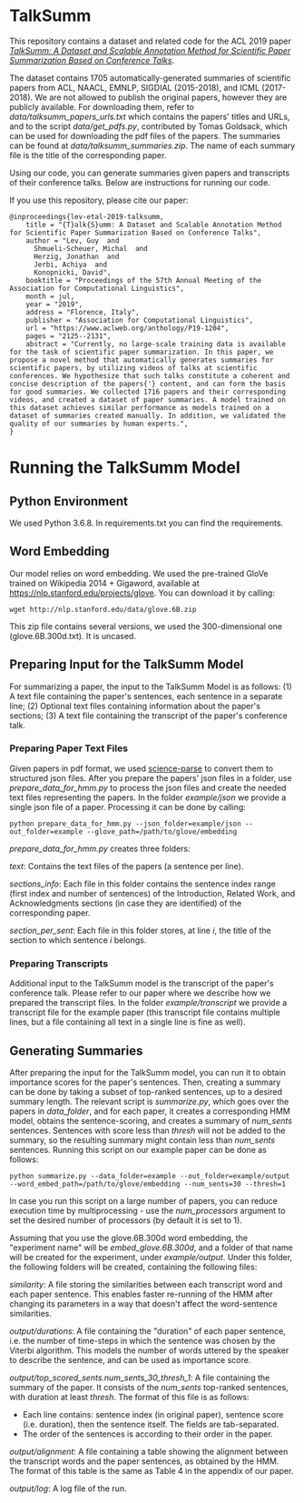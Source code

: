 # TalkSumm

This repository contains a dataset and related code for the ACL 2019 paper *[TalkSumm: A Dataset and Scalable Annotation Method for Scientific Paper Summarization Based on Conference Talks](https://www.aclweb.org/anthology/P19-1204)*.

The dataset contains 1705 automatically-generated summaries of scientific papers from ACL, NAACL, EMNLP, SIGDIAL (2015-2018), and ICML (2017-2018).
We are not allowed to publish the original papers, however they are publicly available.
For downloading them, refer to *data/talksumm_papers_urls.txt* which contains the papers' titles and URLs,
and to the script *data/get_pdfs.py*, contributed by Tomas Goldsack, which can be used for downloading the pdf files of the papers.
The summaries can be found at *data/talksumm_summaries.zip*. The name of each summary file is the title of the corresponding paper.
 
Using our code, you can generate summaries given papers and transcripts of their conference talks.
Below are instructions for running our code.

If you use this repository, please cite our paper:
```
@inproceedings{lev-etal-2019-talksumm,
    title = "{T}alk{S}umm: A Dataset and Scalable Annotation Method for Scientific Paper Summarization Based on Conference Talks",
    author = "Lev, Guy  and
      Shmueli-Scheuer, Michal  and
      Herzig, Jonathan  and
      Jerbi, Achiya  and
      Konopnicki, David",
    booktitle = "Proceedings of the 57th Annual Meeting of the Association for Computational Linguistics",
    month = jul,
    year = "2019",
    address = "Florence, Italy",
    publisher = "Association for Computational Linguistics",
    url = "https://www.aclweb.org/anthology/P19-1204",
    pages = "2125--2131",
    abstract = "Currently, no large-scale training data is available for the task of scientific paper summarization. In this paper, we propose a novel method that automatically generates summaries for scientific papers, by utilizing videos of talks at scientific conferences. We hypothesize that such talks constitute a coherent and concise description of the papers{'} content, and can form the basis for good summaries. We collected 1716 papers and their corresponding videos, and created a dataset of paper summaries. A model trained on this dataset achieves similar performance as models trained on a dataset of summaries created manually. In addition, we validated the quality of our summaries by human experts.",
}
```

# Running the TalkSumm Model

## Python Environment
We used Python 3.6.8. In requirements.txt you can find the requirements.

## Word Embedding
Our model relies on word embedding. We used the pre-trained GloVe
trained on Wikipedia 2014 + Gigaword, available at https://nlp.stanford.edu/projects/glove.
You can download it by calling:

```
wget http://nlp.stanford.edu/data/glove.6B.zip
```

This zip file contains several versions, we used the 300-dimensional one
(glove.6B.300d.txt). It is uncased.

## Preparing Input for the TalkSumm Model
For summarizing a paper, the input to the TalkSumm Model is as
follows: (1) A text file containing the paper's sentences, each sentence
in a separate line; (2) Optional text files containing information about
the paper's sections; (3) A text file containing the transcript of the
paper's conference talk.

### Preparing Paper Text Files
Given papers in pdf format, we used [science-parse](https://github.com/allenai/science-parse) to convert them to structured json files.
After you prepare the papers' json files in a folder, use *prepare_data_for_hmm.py* to process the json files and create the needed text files representing the papers.
In the folder *example/json* we provide a single json file of a paper.
Processing it can be done by calling:

```
python prepare_data_for_hmm.py --json_folder=example/json --out_folder=example --glove_path=/path/to/glove/embedding
```

*prepare_data_for_hmm.py* creates three folders:

*text*: Contains the text files of the papers (a sentence per line).

*sections_info*: Each file in this folder contains the sentence index range (first index and number of sentences) of the Introduction, Related Work, and Acknowledgments sections (in case they are identified) of the corresponding paper.

*section_per_sent*: Each file in this folder stores, at line *i*, the title of the section to which sentence *i* belongs.

### Preparing Transcripts
Additional input to the TalkSumm model is the transcript of the paper's conference talk.
Please refer to our paper where we describe how we prepared the transcript files.
In the folder *example/transcript* we provide a transcript file for the example paper (this transcript file contains multiple lines, but a file containing all text in a single line is fine as well).

## Generating Summaries
After preparing the input for the TalkSumm model, you can run it to obtain importance scores for the paper's sentences. Then, creating a summary can be done by taking a subset of top-ranked sentences, up to a desired summary length.
The relevant script is *summarize.py*, which goes over the papers in *data_folder*, and for each paper, it creates a corresponding HMM model, obtains the sentence-scoring, and creates a summary of *num_sents* sentences. Sentences with score less than *thresh* will not be added to the summary, so the resulting summary might contain less than *num_sents* sentences.
Running this script on our example paper can be done as follows:

```
python summarize.py --data_folder=example --out_folder=example/output --word_embed_path=/path/to/glove/embedding --num_sents=30 --thresh=1
```

In case you run this script on a large number of papers, you can reduce execution time by multiprocessing - use the *num_processors* argument to set the desired number of processors (by default it is set to 1).

Assuming that you use the glove.6B.300d word embedding, the "experiment name" will be *embed_glove.6B.300d*, and a folder of that name will be created for the experiment, under *example/output*.
Under this folder, the following folders will be created, containing the following files:

*similarity*: A file storing the similarities between each transcript word and each paper sentence. This enables faster re-running of the HMM after changing its parameters in a way that doesn't affect the word-sentence similarities.

*output/durations*: A file containing the "duration" of each paper sentence, i.e. the number of time-steps in which the sentence was chosen by the Viterbi algorithm. This models the number of words uttered by the speaker to describe the sentence, and can be used as importance score.

*output/top_scored_sents.num_sents_30_thresh_1*: A file containing the summary of the paper. It consists of the *num_sents* top-ranked sentences, with duration at least *thresh*. The format of this file is as follows:
- Each line contains: sentence index (in original paper), sentence score (i.e. duration), then the sentence itself. The fields are tab-separated.
- The order of the sentences is according to their order in the paper.

*output/alignment*: A file containing a table showing the alignment between the transcript words and the paper sentences, as obtained by the HMM. The format of this table is the same as Table 4 in the appendix of our paper.

*output/log*: A log file of the run.
